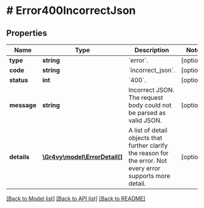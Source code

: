 # # Error400IncorrectJson

## Properties

Name | Type | Description | Notes
------------ | ------------- | ------------- | -------------
**type** | **string** | &#x60;error&#x60;. | [optional]
**code** | **string** | &#x60;incorrect_json&#x60;. | [optional]
**status** | **int** | &#x60;400&#x60;. | [optional]
**message** | **string** | Incorrect JSON. The request body could not be parsed as valid JSON. | [optional]
**details** | [**\Gr4vy\model\ErrorDetail[]**](ErrorDetail.md) | A list of detail objects that further clarify the reason for the error. Not every error supports more detail. | [optional]

[[Back to Model list]](../../README.md#models) [[Back to API list]](../../README.md#endpoints) [[Back to README]](../../README.md)
